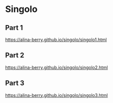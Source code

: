 # Singolo # 

## Part 1 ##

https://alina-berry.github.io/singolo/singolo1.html

## Part 2 ##

https://alina-berry.github.io/singolo/singolo2.html

## Part 3 ##

https://alina-berry.github.io/singolo/singolo3.html
